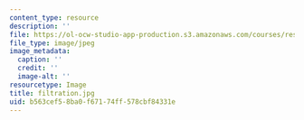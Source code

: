 ```yaml
---
content_type: resource
description: ''
file: https://ol-ocw-studio-app-production.s3.amazonaws.com/courses/res-5-0001-digital-lab-techniques-manual-spring-2007/b563cef58ba0f67174ff578cbf84331e_filtration.jpg
file_type: image/jpeg
image_metadata:
  caption: ''
  credit: ''
  image-alt: ''
resourcetype: Image
title: filtration.jpg
uid: b563cef5-8ba0-f671-74ff-578cbf84331e
---
```

